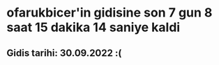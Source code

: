 # ofarukbicer'in gidisine son 7 gun 8 saat 15 dakika 14 saniye kaldi

## Gidis tarihi: 30.09.2022 :(